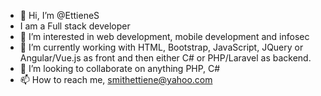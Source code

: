 - 👋 Hi, I’m @EttieneS
- I am a Full stack developer
- 👀 I’m interested in web development, mobile development and infosec
- 🌱 I’m currently working with HTML, Bootstrap, JavaScript, JQuery or Angular/Vue.js as front and then either C# or PHP/Laravel as backend.
- 💞️ I’m looking to collaborate on anything PHP, C#
- 📫 How to reach me, smithettiene@yahoo.com
